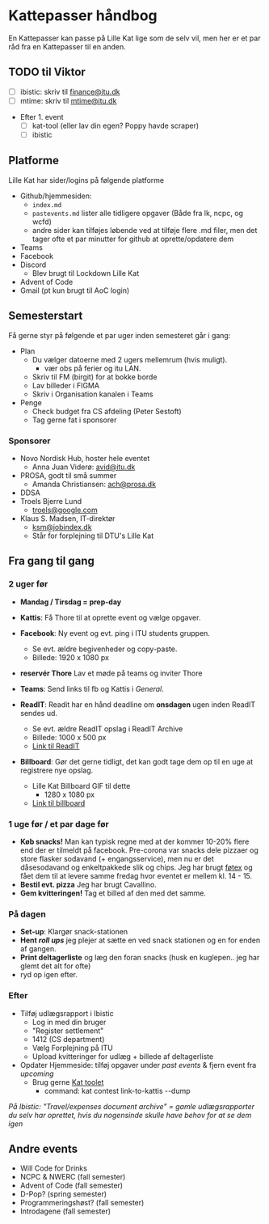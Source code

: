 # Kattepasser håndbog

En Kattepasser kan passe på Lille Kat lige som de selv vil, men her er et par råd fra en Kattepasser til en anden.

## TODO til Viktor

- [ ] ibistic: skriv til finance@itu.dk
- [ ] mtime: skriv til mtime@itu.dk
- Efter 1. event
  - [ ] kat-tool (eller lav din egen? Poppy havde scraper)
  - [ ] ibistic

## Platforme

Lille Kat har sider/logins på følgende platforme

- Github/hjemmesiden:
  - `index.md`
  - `pastevents.md` lister alle tidligere opgaver (Både fra lk, ncpc, og wcfd)
  - andre sider kan tilføjes løbende ved at tilføje flere .md filer, men det tager ofte et par minutter for github at oprette/opdatere dem
- Teams
- Facebook
- Discord
  - Blev brugt til Lockdown Lille Kat
- Advent of Code
- Gmail (pt kun brugt til AoC login)

## Semesterstart

Få gerne styr på følgende et par uger inden semesteret går i gang:

- Plan
  - Du vælger datoerne med 2 ugers mellemrum (hvis muligt).
    - vær obs på ferier og itu LAN.
  - Skriv til FM (birgit) for at bokke borde
  - Lav billeder i FIGMA
  - Skriv i Organisation kanalen i Teams
- Penge
  - Check budget fra CS afdeling (Peter Sestoft)
  - Tag gerne fat i sponsorer

### Sponsorer

- Novo Nordisk Hub, hoster hele eventet
  - Anna Juan Viderø: avid@itu.dk
- PROSA, godt til små summer
  - Amanda Christiansen: ach@prosa.dk
- DDSA
- Troels Bjerre Lund
  - troels@google.com
- Klaus S. Madsen, IT-direktør
  - ksm@jobindex.dk
  - Står for forplejning til DTU's Lille Kat

## Fra gang til gang

### 2 uger før

- **Mandag / Tirsdag = prep-day**
- **Kattis**: Få Thore til at oprette event og vælge opgaver.
- **Facebook**: Ny event og evt. ping i ITU students gruppen.
  - Se evt. ældre begivenheder og copy-paste.
  - Billede: 1920 x 1080 px

- **reservér Thore** Lav et møde på teams og inviter Thore 
- **Teams**: Send links til fb og Kattis i *General*.
- **ReadIT**: Readit har en hånd deadline om **onsdagen** ugen inden ReadIT sendes ud.
  - Se evt. ældre ReadIT opslag i ReadIT Archive
  - Billede: 1000 x 500 px
  - [Link til ReadIT](https://itustudent.itu.dk/campus-life/got-something-to-say/readit)
- **Billboard**: Gør det gerne tidligt, det kan godt tage dem op til en uge at registrere nye opslag.
  - Lille Kat Billboard GIF til dette
    - 1280 x 1080 px
  - [Link til billboard](https://itustudent.itu.dk/Campus-Life/Got-Something-to-Say/Submit-to-ITU-Billboard)

### 1 uge før / et par dage før

- **Køb snacks!** Man kan typisk regne med at der kommer 10-20% flere end der er tilmeldt på facebook. Pre-corona var snacks dele pizzaer og store flasker sodavand (+ engangsservice), men nu er det dåsesodavand og enkeltpakkede slik og chips. Jeg har brugt [føtex](https://hjem.foetex.dk) og fået dem til at levere samme fredag hvor eventet er mellem kl. 14 - 15.
- **Bestil evt. pizza** Jeg har brugt Cavallino.
- **Gem kvitteringen!** Tag et billed af den med det samme.

### På dagen

- **Set-up**: Klargør snack-stationen
- **Hent *roll ups*** jeg plejer at sætte en ved snack stationen og en for enden af gangen.
- **Print deltagerliste** og læg den foran snacks (husk en kuglepen.. jeg har glemt det alt for ofte)
- ryd op igen efter.

### Efter

- Tilføj udlægsrapport i Ibistic
  - Log in med din bruger
  - "Register settlement"
  - 1412 (CS department)
  - Vælg Forplejning på ITU
  - Upload kvitteringer for udlæg + billede af deltagerliste
- Opdater Hjemmeside: tilføj opgaver under *past events* & fjern event fra *upcoming*
  - Brug gerne [Kat toolet](https://github.com/Duckapple/Kat)
    - command: kat contest link-to-kattis --dump

*På Ibistic: "Travel/expenses document archive" = gamle udlægsrapporter du selv har oprettet, hvis du nogensinde skulle have behov for at se dem igen*

## Andre events

- Will Code for Drinks
- NCPC & NWERC (fall semester)
- Advent of Code (fall semester)
- D-Pop? (spring semester)
- Programmeringshøst? (fall semester)
- Introdagene (fall semester)
